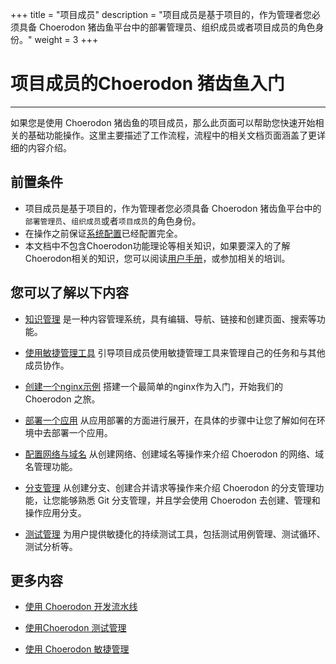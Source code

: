 ﻿+++
title = "项目成员"
description = "项目成员是基于项目的，作为管理者您必须具备 Choerodon 猪齿鱼平台中的部署管理员、组织成员或者项目成员的角色身份。"
weight = 3
+++

# 项目成员的Choerodon 猪齿鱼入门
---

如果您是使用 Choerodon 猪齿鱼的项目成员，那么此页面可以帮助您快速开始相关的基础功能操作。这里主要描述了工作流程，流程中的相关文档页面涵盖了更详细的内容介绍。

## 前置条件
- 项目成员是基于项目的，作为管理者您必须具备 Choerodon 猪齿鱼平台中的`部署管理员`、`组织成员`或者`项目成员`的角色身份。
- 在操作之前保证[系统配置](../../user-guide/system-configuration)已经配置完全。
- 本文档中不包含Choerodon功能理论等相关知识，如果要深入的了解Choerodon相关的知识，您可以阅读[用户手册](../../user-guide/)，或参加相关的培训。

## 您可以了解以下内容

- [知识管理](../../quick-start/project-member/wiki-manager) 是一种内容管理系统，具有编辑、导航、链接和创建页面、搜索等功能。

- [使用敏捷管理工具](../../quick-start/project-member/agile-management-tools-member) 引导项目成员使用敏捷管理工具来管理自己的任务和与其他成员协作。

- [创建一个nginx示例](../../quick-start/project-member/nginx-demo) 搭建一个最简单的nginx作为入门，开始我们的 Choerodon 之旅。

- [部署一个应用](../../quick-start/project-member/application-deployment) 从应用部署的方面进行展开，在具体的步骤中让您了解如何在环境中去部署一个应用。

- [配置网络与域名](../../quick-start/project-member/config-service-and-domain) 从创建网络、创建域名等操作来介绍 Choerodon 的网络、域名管理功能。

- [分支管理](../../quick-start/project-member/branch-management) 从创建分支、创建合并请求等操作来介绍 Choerodon 的分支管理功能，让您能够熟悉 Git 分支管理，并且学会使用 Choerodon 去创建、管理和操作应用分支。

- [测试管理](../../quick-start/project-member/test-manager) 为用户提供敏捷化的持续测试工具，包括测试用例管理、测试循环、测试分析等。

## 更多内容

- [使用 Choerodon 开发流水线](../../user-guide/development-pipeline)

- [使用Choerodon 测试管理](../../user-guide/test-management)

- [使用 Choerodon 敏捷管理](../../user-guide/agile)

